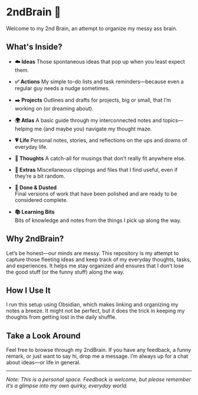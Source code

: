 # 2ndBrain 🧠

Welcome to my 2nd Brain, an attempt to organize my messy ass brain. 

## What's Inside?

- **☁️ Ideas**
  Those spontaneous ideas that pop up when you least expect them.

- **✅ Actions**
  My simple to-do lists and task reminders—because even a regular guy needs a nudge sometimes.

- **✒️ Projects**
  Outlines and drafts for projects, big or small, that I’m working on (or dreaming about).

- **🌍 Atlas**
  A basic guide through my interconnected notes and topics—helping me (and maybe you) navigate my thought maze.

- **💗 Life**
  Personal notes, stories, and reflections on the ups and downs of everyday life.

- **💭 Thoughts**
  A catch-all for musings that don’t really fit anywhere else.

- **📎 Extras**
  Miscellaneous clippings and files that I find useful, even if they’re a bit random.

- **🎉 Done & Dusted**  
  Final versions of work that have been polished and are ready to be considered complete.

- **📚 Learning Bits**  
  Bits of knowledge and notes from the things I pick up along the way.

## Why 2ndBrain?

Let’s be honest—our minds are messy. This repository is my attempt to capture those fleeting ideas and keep track of my everyday thoughts, tasks, and experiences. It helps me stay organized and ensures that I don’t lose the good stuff (or the funny stuff) along the way.

## How I Use It

I run this setup using Obsidian, which makes linking and organizing my notes a breeze. It might not be perfect, but it does the trick in keeping my thoughts from getting lost in the daily shuffle.

## Take a Look Around

Feel free to browse through my 2ndBrain. If you have any feedback, a funny remark, or just want to say hi, drop me a message. I’m always up for a chat about ideas—or life in general.

---

*Note: This is a personal space. Feedback is welcome, but please remember it’s a glimpse into my own quirky, everyday world.*